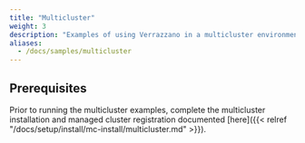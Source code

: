 ```yaml
---
title: "Multicluster"
weight: 3
description: "Examples of using Verrazzano in a multicluster environment"
aliases:
  - /docs/samples/multicluster
---
```


## Prerequisites

Prior to running the multicluster examples, complete the multicluster installation and managed cluster registration documented
[here]({{< relref "/docs/setup/install/mc-install/multicluster.md" >}}).
